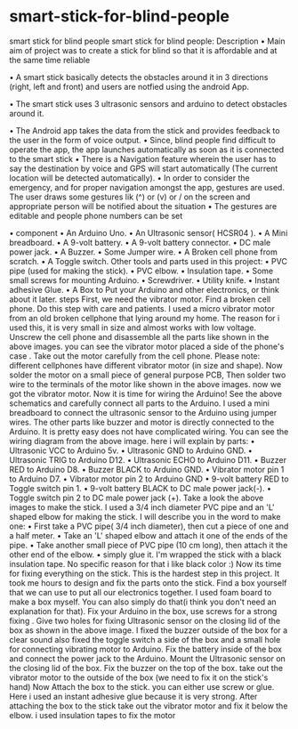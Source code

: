 # smart-stick-for-blind-people
smart stick for blind people
smart stick for blind people:
   Description
•	Main aim of project was to create a stick for blind so that it is affordable and at the same time reliable


•	A smart stick basically detects the obstacles around it in 3 directions (right, left and front) and users are notfied using the android App.


•	The smart stick uses 3 ultrasonic sensors and arduino to detect obstacles around it.


•	The Android app takes the data from the stick and provides feedback to the user in the form of voice output.
•	Since, blind people find difficult to operate the app, the app launches automatically as soon as it is connected to the smart stick
•	There is a Navigation feature wherein the user has to say the destination by voice and GPS will start automatically (The current location will be detected automatically).
•	In order to consider the emergency, and for proper navigation amongst the app, gestures are used. The user draws some gestures lik (^) or (v) or / on the screen and appropriate person will be notified about the situation
•	The gestures are editable and people phone numbers can be set

•	component
•	An Arduino Uno.
•	An Ultrasonic sensor( HCSR04 ).
•	A Mini breadboard.
•	A 9-volt battery.
•	A 9-volt battery connector.
•	DC male power jack.
•	A Buzzer.
•	Some Jumper wire.
•	A Broken cell phone from scratch.
•	A Toggle switch.
Other tools and parts used in this project:
•	PVC pipe (used for making the stick).
•	PVC elbow.
•	Insulation tape.
•	Some small screws for mounting Arduino.
•	Screwdriver.
•	Utility knife.
•	Instant adhesive Glue.
•	A Box to Put your Arduino and other electronics, or think about it later.
                            steps                                                                   First, we need the vibrator motor. Find a broken cell phone.
Do this step with care and patients.
I used a micro vibrator motor from an old broken cellphone that lying around my home. The reason for i used this, it is very small in size and almost works with low voltage.
Unscrew the cell phone and disassemble all the parts like shown in the above images. you can see the vibrator motor placed a side of the phone's case . Take out the motor carefully from the cell phone.
Please note: different cellphones have different vibrator motor (in size and shape).
Now solder the motor on a small piece of general purpose PCB, Then solder two wire to the terminals of the motor like shown in the above images.
now we got the vibrator motor.
Now it is time for wiring the Arduino!
See the above schematics and carefully connect all parts to the Arduino.
I used a mini breadboard to connect the ultrasonic sensor to the Arduino using jumper wires.
The other parts like buzzer and motor is directly connected to the Arduino.
It is pretty easy does not have complicated wiring.
You can see the wiring diagram from the above image. here i will explain by parts:
•	Ultrasonic VCC to Arduino 5v.
•	Ultrasonic GND to Arduino GND.
•	Ultrasonic TRIG to Arduino D12.
•	Ultrasonic ECHO to Arduino D11.
•	Buzzer RED to Arduino D8.
•	Buzzer BLACK to Arduino GND.
•	Vibrator motor pin 1 to Arduino D7.
•	Vibrator motor pin 2 to Arduino GND
•	9-volt battery RED to Toggle switch pin 1.
•	9-volt battery BLACK to DC male power jack(-).
•	Toggle switch pin 2 to DC male power jack (+).
Take a look the above images to make the stick.
I used a 3/4 inch diameter PVC pipe and an 'L' shaped elbow for making the stick.
I will describe you in the word to make one:
•	First take a PVC pipe( 3/4 inch diameter), then cut a piece of one and a half meter.
•	Take an 'L' shaped elbow and attach it one of the ends of the pipe.
•	Take another small piece of PVC pipe (10 cm long), then attach it the other end of the elbow.
•	simply glue it.
I'm wrapped the stick with a black insulation tape. No specific reason for that i like black color :)
Now its time for fixing everything on the stick.
This is the hardest step in this project. It took me hours to design and fix the parts onto the stick.
Find a box yourself that we can use to put all our electronics together. I used foam board to make a box myself.
You can also simply do that(i think you don't need an explanation for that).
Fix your Arduino in the box, use screws for a strong fixing . Give two holes for fixing Ultrasonic sensor on the closing lid of the box as shown in the above image. I fixed the buzzer outside of the box for a clear sound also fixed the toggle switch a side of the box and a small hole for connecting vibrating motor to Arduino. Fix the battery inside of the box and connect the power jack to the Arduino.
Mount the Ultrasonic sensor on the closing lid of the box. Fix the buzzer on the top of the box.
take out the vibrator motor to the outside of the box (we need to fix it on the stick's hand)
Now Attach the box to the stick. you can either use screw or glue. Here i used an instant adhesive glue because it is very strong.
After attaching the box to the stick take out the vibrator motor and fix it below the elbow. i used insulation tapes to fix the motor
